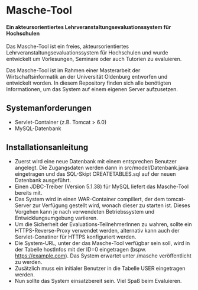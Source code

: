# Masche-Tool

#### Ein akteursorientiertes Lehrveranstaltungsevaluationssystem für Hochschulen

Das Masche-Tool ist ein freies, akteursorientiertes Lehrveranstaltungsevaluationssystem für Hochschulen und wurde entwickelt um Vorlesungen, Seminare oder auch Tutorien zu evaluieren.

Das Masche-Tool ist im Rahmen einer Masterarbeit der Wirtschaftsinformatik an der Universität Oldenburg entworfen und entwickelt worden. In diesem Repository finden sich alle benötigten Informationen, um das System auf einem eigenen Server aufzusetzen.

## Systemanforderungen
- Servlet-Container (z.B. Tomcat > 6.0)
- MySQL-Datenbank

## Installationsanleitung
- Zuerst wird eine neue Datenbank mit einem entsprechen Benutzer angelegt. Die Zugangsdaten werden dann in src/model/Datenbank.java eingetragen und das SQL-Skipt CREATETABLES.sql auf der neuen Datenbank ausgeführt.
- Einen JDBC-Treiber (Version 5.1.38) für MySQL liefert das Masche-Tool bereits mit.
- Das System wird in einen WAR-Container compiliert, der dem tomcat-Server zur Verfügung gestellt wird, wonach dieser zu starten ist. Dieses Vorgehen kann je nach verwendeten Betriebssystem und Entwicklungsumgebung variieren.
- Um die Sicherheit der Evaluations-TeilnehmerInnen zu wahren, sollte ein HTTPS-Reverse-Proxy verwendet werden, alternativ kann auch der Servlet-Conatiner für HTTPS konfiguriert werden.
- Die System-URL, unter der das Masche-Tool verfügbar sein soll, wird in der Tabelle hostInfos mit der ID=0 eingetragen (bspw. https://example.com). Das System erwartet unter /masche veröffentlicht zu werden.
- Zusätzlich muss ein initialer Benutzer in die Tabelle USER eingetragen werden.
- Nun sollte das System einsatzbereit sein. Viel Spaß beim Evaluieren.